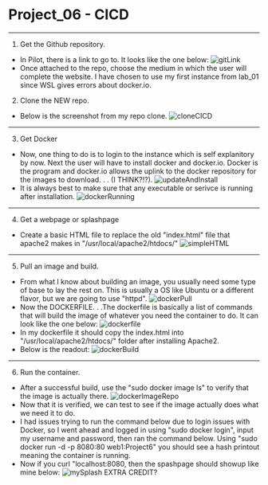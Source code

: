 # Project_06 - CICD
----------------------------------
1. Get the Github repository.
* In Pilot, there is a link to go to. It looks like the one below:
![gitLink](Pictures/gitLink.jpg)
* Once attached to the repo, choose the medium in which the user will complete the website.
  I have chosen to use my first instance from lab_01 since WSL gives errors about docker.io.
2. Clone the NEW repo.
* Below is the screenshot from my repo clone.
![cloneCICD](Pictures/cloneCICD.jpg)
----------------------------------
3. Get Docker
* Now, one thing to do is to login to the instance which is self explanitory by now. Next the
  user will have to install docker and docker.io. Docker is the program and docker.io allows 
  the uplink to the docker repository for the images to download. . . (I THINK?!?).
![updateAndInstall](Pictures/updateAndInstall.jpg)
* It is always best to make sure that any executable or serivce is running after installation.
![dockerRunning](Pictures/dockerRunning.jpg)
----------------------------------
4. Get a webpage or splashpage
* Create a basic HTML file to replace the old "index.html" file that apache2 makes in "/usr/local/apache2/htdocs/"
![simpleHTML](Pictures/simpleHTML.jpg)
----------------------------------
5. Pull an image and build.
* From what I know about building an image, you usually need some type of base to lay the rest
  on. This is usually a OS like Ubuntu or a different flavor, but we are going to use "httpd".
  ![dockerPull](Pictures/dockerPull.jpg)
* Now the DOCKERFILE. . .The dockerfile is basically a list of commands that will build the image
  of whatever you need the container to do. It can look like the one below:
  ![dockerfile](Pictures/dockerfile.jpg)
* In my dockerfile it should copy the index.html into "/usr/local/apache2/htdocs/" folder after installing Apache2.
* Below is the readout:
![dockerBuild](Pictures/dockerBuild.jpg)
----------------------------------
6. Run the container.
* After a successful build, use the "sudo docker image ls" to verify that the image is actually there.
![dockerImageRepo](Pictures/dockerImageRepo.jpg)
* Now that it is verified, we can test to see if the image actually does what we need it to do.
* I had issues trying to run the command below due to login issues with Docker, so I went ahead and 
  logged in using "sudo docker login", input my username and password, then ran the command below.
  Using "sudo docker run -d -p 8080:80 web1:Project6" you should see a hash printout meaning the container 
  is running.
* Now if you curl "localhost:8080, then the spashpage should showup like mine below:
![mySplash](Pictures/mySpash.jpg)
EXTRA CREDIT?